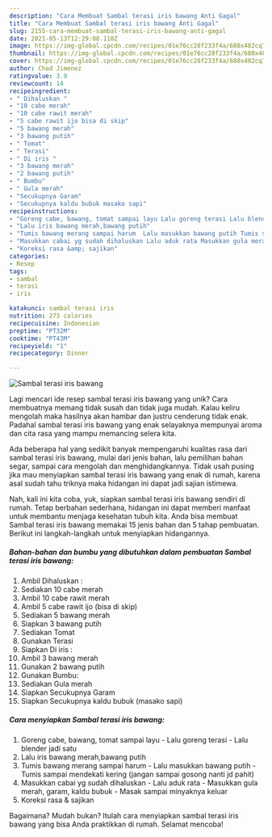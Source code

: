 ```yaml
---
description: "Cara Membuat Sambal terasi iris bawang Anti Gagal"
title: "Cara Membuat Sambal terasi iris bawang Anti Gagal"
slug: 2155-cara-membuat-sambal-terasi-iris-bawang-anti-gagal
date: 2021-05-13T12:29:08.118Z
image: https://img-global.cpcdn.com/recipes/01e76cc28f233f4a/680x482cq70/sambal-terasi-iris-bawang-foto-resep-utama.jpg
thumbnail: https://img-global.cpcdn.com/recipes/01e76cc28f233f4a/680x482cq70/sambal-terasi-iris-bawang-foto-resep-utama.jpg
cover: https://img-global.cpcdn.com/recipes/01e76cc28f233f4a/680x482cq70/sambal-terasi-iris-bawang-foto-resep-utama.jpg
author: Chad Jimenez
ratingvalue: 3.9
reviewcount: 14
recipeingredient:
- " Dihaluskan "
- "10 cabe merah"
- "10 cabe rawit merah"
- "5 cabe rawit ijo bisa di skip"
- "5 bawang merah"
- "3 bawang putih"
- " Tomat"
- " Terasi"
- " Di iris "
- "3 bawang merah"
- "2 bawang putih"
- " Bumbu"
- " Gula merah"
- "Secukupnya Garam"
- "Secukupnya kaldu bubuk masako sapi"
recipeinstructions:
- "Goreng cabe, bawang, tomat sampai layu Lalu goreng terasi Lalu blender jadi satu"
- "Lalu iris bawang merah,bawang putih"
- "Tumis bawang merang sampai harum  Lalu masukkan bawang putih Tumis sampai mendekati kering (jangan sampai gosong nanti jd pahit)"
- "Masukkan cabai yg sudah dihaluskan Lalu aduk rata Masukkan gula merah, garam, kaldu bubuk Masak sampai minyaknya keluar"
- "Koreksi rasa &amp; sajikan"
categories:
- Resep
tags:
- sambal
- terasi
- iris

katakunci: sambal terasi iris 
nutrition: 273 calories
recipecuisine: Indonesian
preptime: "PT32M"
cooktime: "PT43M"
recipeyield: "1"
recipecategory: Dinner

---
```



![Sambal terasi iris bawang](https://img-global.cpcdn.com/recipes/01e76cc28f233f4a/680x482cq70/sambal-terasi-iris-bawang-foto-resep-utama.jpg)

Lagi mencari ide resep sambal terasi iris bawang yang unik? Cara membuatnya memang tidak susah dan tidak juga mudah. Kalau keliru mengolah maka hasilnya akan hambar dan justru cenderung tidak enak. Padahal sambal terasi iris bawang yang enak selayaknya mempunyai aroma dan cita rasa yang mampu memancing selera kita.

Ada beberapa hal yang sedikit banyak mempengaruhi kualitas rasa dari sambal terasi iris bawang, mulai dari jenis bahan, lalu pemilihan bahan segar, sampai cara mengolah dan menghidangkannya. Tidak usah pusing jika mau menyiapkan sambal terasi iris bawang yang enak di rumah, karena asal sudah tahu triknya maka hidangan ini dapat jadi sajian istimewa.




Nah, kali ini kita coba, yuk, siapkan sambal terasi iris bawang sendiri di rumah. Tetap berbahan sederhana, hidangan ini dapat memberi manfaat untuk membantu menjaga kesehatan tubuh kita. Anda bisa membuat Sambal terasi iris bawang memakai 15 jenis bahan dan 5 tahap pembuatan. Berikut ini langkah-langkah untuk menyiapkan hidangannya.

<!--inarticleads1-->

##### Bahan-bahan dan bumbu yang dibutuhkan dalam pembuatan Sambal terasi iris bawang:

1. Ambil  Dihaluskan :
1. Sediakan 10 cabe merah
1. Ambil 10 cabe rawit merah
1. Ambil 5 cabe rawit ijo (bisa di skip)
1. Sediakan 5 bawang merah
1. Siapkan 3 bawang putih
1. Sediakan  Tomat
1. Gunakan  Terasi
1. Siapkan  Di iris :
1. Ambil 3 bawang merah
1. Gunakan 2 bawang putih
1. Gunakan  Bumbu:
1. Sediakan  Gula merah
1. Siapkan Secukupnya Garam
1. Siapkan Secukupnya kaldu bubuk (masako sapi)




<!--inarticleads2-->

##### Cara menyiapkan Sambal terasi iris bawang:

1. Goreng cabe, bawang, tomat sampai layu - Lalu goreng terasi - Lalu blender jadi satu
1. Lalu iris bawang merah,bawang putih
1. Tumis bawang merang sampai harum  - Lalu masukkan bawang putih - Tumis sampai mendekati kering (jangan sampai gosong nanti jd pahit)
1. Masukkan cabai yg sudah dihaluskan - Lalu aduk rata - Masukkan gula merah, garam, kaldu bubuk - Masak sampai minyaknya keluar
1. Koreksi rasa &amp; sajikan




Bagaimana? Mudah bukan? Itulah cara menyiapkan sambal terasi iris bawang yang bisa Anda praktikkan di rumah. Selamat mencoba!
